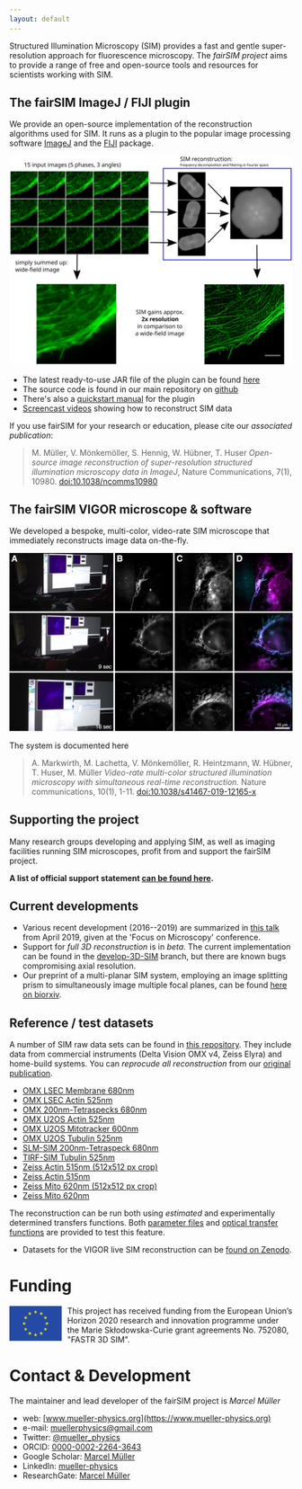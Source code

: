 ```yaml
---
layout: default
---
```


Structured Illumination Microscopy (SIM) provides a fast and gentle super-resolution approach for
fluorescence microscopy. The *fairSIM project* aims to provide a range of free and open-source
tools and resources for scientists working with SIM.

## The fairSIM ImageJ / FIJI plugin

We provide an open-source implementation of the reconstruction algorithms used for SIM.
It runs as a plugin to the popular image processing software [ImageJ](https://imagej.net/)
and the [FIJI](https://fiji.sc/) package.   


![Slide explaining SIM](images/slide-howSIMworks.svg)

* The latest ready-to-use JAR file of the plugin can be found [here](https://github.com/fairSIM/fairSIM/releases/latest)
* The source code is found in our main repository on [github](https://www.github.com/fairSIM/fairSIM)
* There's also a [quickstart manual](https://github.com/fairSIM/fairSIM-documentation/releases/) for the plugin  
* [Screencast videos](./screencasts/) showing how to reconstruct SIM data

If you use fairSIM for your research or education, please cite our *associated publication*:
> M. Müller, V. Mönkemöller, S. Hennig, W. Hübner, T. Huser 
> _Open-source image reconstruction of super-resolution structured illumination
> microscopy data in ImageJ_, Nature Communications, 7(1), 10980.
> [doi:10.1038/ncomms10980](https://doi.org/10.1038/ncomms10980)

## The fairSIM VIGOR microscope & software

We developed a bespoke, multi-color, video-rate SIM microscope that
immediately reconstructs image data on-the-fly.

![Figure showing the video-rate SIM in operation](images/vigor-video.jpg)

The system is documented here

> A. Markwirth, M. Lachetta, V. Mönkemöller, R. Heintzmann, W. Hübner, T. Huser, M. Müller
> _Video-rate multi-color structured illumination microscopy with simultaneous real-time reconstruction._ 
> Nature communications, 10(1), 1-11. [doi:10.1038/s41467-019-12165-x](https://doi.org/10.1038/s41467-019-12165-x)

## Supporting the project

Many research groups developing and applying SIM, as well as imaging facilities running SIM microscopes, profit
from and support the fairSIM project. 

**A list of official support statement [can be found here](supporters.html).**


## Current developments

* Various recent development (2016--2019) are summarized in [this talk](https://zenodo.org/record/2649890) from April 2019, given at the 'Focus on Microscopy' conference.  
* Support for _full 3D reconstruction_ is in _beta_. The current implementation can be found
in the [develop-3D-SIM](https://www.github.com/fairSIM/fairSIM/tree/develop-3D-SIM) branch, but 
there are known bugs compromising axial resolution.
* Our preprint of a multi-planar SIM system, employing an image splitting prism to simultaneously
image multiple focal planes, can be found [here on biorxiv](https://doi.org/10.1101/773440).


## Reference / test datasets

A number of SIM raw data sets can be found in [this repository](https://github.com/fairSIM/test-datasets). They include data from commercial instruments (Delta Vision OMX v4, Zeiss Elyra) and home-build
systems. You can _reprocude all reconstruction_ 
from our [original publication](https://doi.org/10.1038/ncomms10980). 


* [OMX LSEC Membrane 680nm](https://github.com/fairSIM/test-datasets/releases/download/OMXv4-Bielefeld/OMX_LSEC_Membrane_680nm.tif)
* [OMX LSEC Actin 525nm](https://github.com/fairSIM/test-datasets/releases/download/OMXv4-Bielefeld/OMX_LSEC_Actin_525nm.tif)
* [OMX 200nm-Tetraspecks 680nm](https://github.com/fairSIM/test-datasets/releases/download/OMXv4-Bielefeld/OMX_Tetraspeck200_680nm.tif)
* [OMX U2OS Actin 525nm](https://github.com/fairSIM/test-datasets/releases/download/OMXv4-Bielefeld/OMX_U2OS_Actin_525nm.tif)
* [OMX U2OS Mitotracker 600nm](https://github.com/fairSIM/test-datasets/releases/download/OMXv4-Bielefeld/OMX_U2OS_Mitotracker_600nm.tif)
* [OMX U2OS Tubulin 525nm](https://github.com/fairSIM/test-datasets/releases/download/OMXv4-Bielefeld/OMX_U2OS_Tubulin_525nm.tif)
* [SLM-SIM 200nm-Tetraspeck 680nm](https://github.com/fairSIM/test-datasets/releases/download/SLM-SIM-Bielefeld/SLM-SIM_Tetraspeck200_680nm.tif)
* [TIRF-SIM Tubulin 525nm](https://github.com/fairSIM/test-datasets/releases/download/TIRF-SIM-Georgia/TIRF_Tubulin_525nm.tif)
* [Zeiss Actin 515nm (512x512 px crop)](https://github.com/fairSIM/test-datasets/releases/download/ZeissElyraS1-Wuerzburg/Zeiss_Actin_525nm_crop.tif)
* [Zeiss Actin 515nm](https://github.com/fairSIM/test-datasets/releases/download/ZeissElyraS1-Wuerzburg/Zeiss_Actin_525nm_large.tif)
* [Zeiss Mito 620nm (512x512 px crop)](https://github.com/fairSIM/test-datasets/releases/download/ZeissElyraS1-Wuerzburg/Zeiss_Mito_600nm_crop.tif)
* [Zeiss Mito 620nm](https://github.com/fairSIM/test-datasets/releases/download/ZeissElyraS1-Wuerzburg/Zeiss_Mito_600nm_large.tif)


The reconstruction can be run both using _estimated_ and experimentally determined transfers
functions. Both [parameter files](https://github.com/fairSIM/test-datasets/tree/master/parameters) and
[optical transfer functions](https://github.com/fairSIM/test-datasets/releases/download/Parameters-v1.0/OMX-OTFs.zip) are provided to test this feature.
 
* Datasets for the VIGOR live SIM reconstruction can be [found on Zenodo](https://zenodo.org/record/3295829).

# Funding

<div style="display: flex;">

<div style="width: 300px; margin-right: 10px; ">
<img src="images/eu_emblem.svg" alt="The EU flag emblem" />
</div>
<div style="flex-grow: 1;">
This  project has received  funding  from  the  European  Union’s  Horizon  2020
research  and innovation programme under the Marie Skłodowska-Curie grant
agreements No. 752080, "FASTR 3D SIM".
</div>
</div>

# Contact & Development

The maintainer and lead developer of the fairSIM project is _Marcel Müller_

* web: [www.mueller-physics.org](https://www.mueller-physics.org)
* e-mail: [muellerphysics@gmail.com](mailto:muellerphysics@gmail.com)
* Twitter: [@mueller_physics](https://twitter.com/mueller_physics)
* ORCID: [0000-0002-2264-3643](https://orcid.org/0000-0002-2264-3643)
* Google Scholar: [Marcel Müller](https://scholar.google.com/citations?user=N29z1_wAAAAJ)
* LinkedIn: [mueller-physics](http://www.linkedin.com/in/mueller-physics)
* ResearchGate: [Marcel Müller](https://www.researchgate.net/profile/Marcel_Mueller10)

